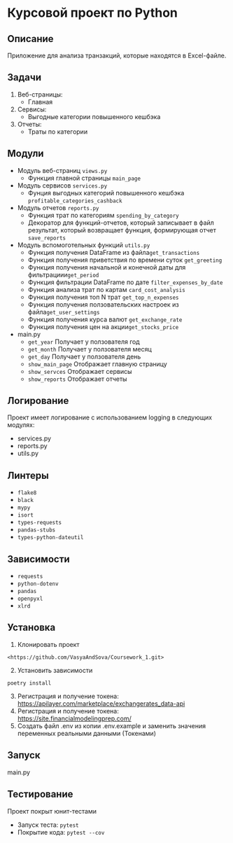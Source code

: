 # Курсовой проект по Python
## Описание
Приложение для анализа транзакций, которые находятся в Excel-файле.
## Задачи
1. Веб-страницы:
   + Главная
2. Сервисы:
   + Выгодные категории повышенного кешбэка
3. Отчеты:
   + Траты по категории
## Модули
* Модуль веб-страниц `views.py`
  + Функция главной страницы `main_page`
* Модуль сервисов `services.py`
  + Фунция выгодных категорий повышенного кешбэка `profitable_categories_cashback`
* Модуль отчетов `reports.py`
  + Функция трат по категориям `spending_by_category`
  + Декоратор для функций-отчетов, который записывает в файл результат,
  	который возвращает функция, формирующая отчет `save_reports`
* Модуль вспомоготельных функций `utils.py`
  + Функция получения DataFrame из файла`get_transactions`
  + Функция получения приветствия по времени суток `get_greeting`
  + Функция получения начальной и конечной даты для фильтрациии`get_period`
  + Функция фильтрации DataFrame по дате `filter_expenses_by_date`
  + Функция анализа трат по картам `card_cost_analysis`
  + Функция получения топ N трат `get_top_n_expenses`
  + Функция получения ползовательских настроек из файла`get_user_settings`
  + Функция получения курса валют `get_exchange_rate`
  + Функция получения цен на акции`get_stocks_price`
* main.py
  + `get_year` Получает у ползователя год
  + `get_month` Получает у ползователя месяц
  + `get_day` Получает у ползователя день
  + `show_main_page` Отображает главную страницу
  + `show_servces` Отображает сервисы
  + `show_reports` Отображает отчеты
## Логирование
Проект имеет логирование с использованием logging
в следующих модулях:
* services.py
* reports.py
* utils.py
## Линтеры
* `flake8`
* `black`
* `mypy`
* `isort`
* `types-requests`
* `pandas-stubs`
* `types-python-dateutil`
## Зависимости
* `requests`
* `python-dotenv`
* `pandas`
* `openpyxl`
* `xlrd`
## Установка
1. Клонировать проект
```
<https://github.com/VasyaAndSova/Coursework_1.git>
```
2. Установить зависимости
```
poetry install
```
3. Регистрация и получение токена:
	<https://apilayer.com/marketplace/exchangerates_data-api>
4. Регистрация и получение токена:
	<https://site.financialmodelingprep.com/>
5. Создать файл .env из копии  .env.example и заменить
    значения переменных реальными данными (Токенами)
## Запуск
main.py
## Тестирование
Проект покрыт юнит-тестами
* Запуск теста: `pytest`
* Покрытие кода: `pytest --cov`
